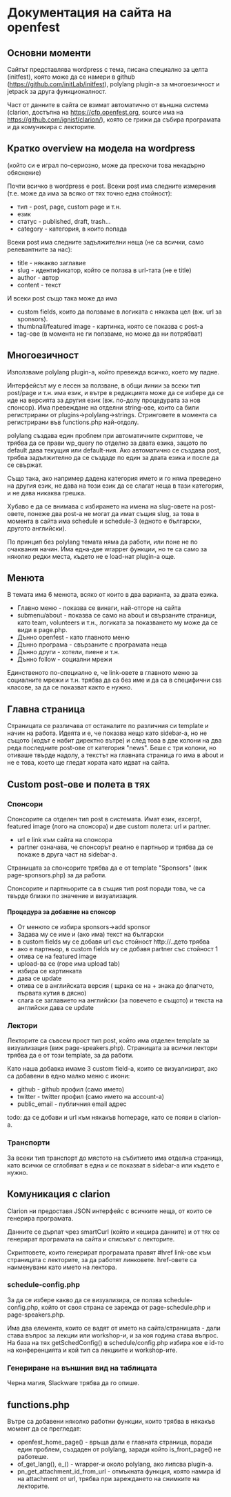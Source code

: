 Документация на сайта на openfest
=================================


## Основни моменти

Сайтът представлява wordpress с тема, писана специално за целта (initfest), която може да се намери в github (https://github.com/initLab/initfest), polylang plugin-а за многоезичност и jetpack за друга функционалност. 

Част от данните в сайта се взимат автоматично от външна система (clarion, достъпна на https://cfp.openfest.org, source има на https://github.com/ignisf/clarion/), която се грижи да събира програмата и да комуникира с лекторите.

## Кратко overview на модела на wordpress

(който си е играл по-сериозно, може да прескочи това некадърно обяснение)

Почти всичко в wordpress е post. Всеки post има следните измерения (т.е. може да има за всяко от тях точно една стойност):
* тип - post, page, custom page и т.н.
* език
* статус - published, draft, trash...
* category - категория, в които попада

Всеки post има следните задължителни неща (не са всички, само релевантните за нас):
* title - някакво заглавие
* slug - идентификатор, който се ползва в url-тата (не е title)
* author - автор
* content - текст

И всеки post също така може да има 
* custom fields, които да ползваме в логиката с някаква цел (вж. url за sponsors).
* thumbnail/featured image - картинка, която се показва с post-а
* tag-ове (в момента не ги ползваме, но може да ни потрябват)


## Многоезичност

Използваме polylang plugin-а, който превежда всичко, което му падне.

Интерфейсът му е лесен за ползване, в общи линии за всеки тип post/page и т.н. има език, и вътре в редакцията може да се избере да се иде на версията за другия език (вж. по-долу процедурата за нов спонсор). Има превеждане на отделни string-ове, които са били регистрирани от plugins->polylang->strings. Стринговете в момента са регистрирани във functions.php най-отдолу.

polylang създава един проблем при автоматичните скриптове, че трябва да се прави wp_query по отделно за двата езика, защото по default дава текущия или default-ния. Ако автоматично се създава post, трябва задължително да се създаде по един за двата езика и после да се свържат.

Също така, ако например дадена категория името и го няма преведено на другия език, не дава на този език да се слагат неща в тази категория, и не дава никаква грешка.

Хубаво е да се внимава с избирането на имена на slug-овете на post-овете, понеже два post-а не могат да имат същия slug, за това в момента в сайта има schedule и schedule-3 (едното е български, другото английски).

По принцип без polylang темата няма да работи, или поне не по очаквания начин. Има една-две wrapper функции, но те са само за няколко редки места, където не е load-нат plugin-а още.

## Менюта

В темата има 6 менюта, всяко от които в два варианта, за двата езика.

* Главно меню - показва се винаги, най-отгоре на сайта
* submenu/about - показва се само на about и свързаните страници, като team, volunteers и т.н., логиката за показването му може да се види в page.php.
* Дънно openfest - като главното меню
* Дънно програма - свързаните с програмата неща
* Дънно други - хотели, пиене и т.н.
* Дънно follow - социални мрежи

Единственото по-специално е, че link-овете в главното меню за социалните мрежи и т.н. трябва да са без име и да са в специфични css класове, за да се показват както е нужно.

## Главна страница

Страницата се различава от останалите по различния си template и начин на работа. Идеята и е, че показва нещо като sidebar-а, но не същото (кодът е набит директно вътре) и след това в две колони на два реда последните post-ове от категория "news".
Беше с три колони, но отиваше твърде надолу, а текстът на главната страница го има в about и не е това, което ще гледат хората като идват на сайта.

## Custom post-ове и полета в тях

### Спонсори

Спонсорите са отделен тип post в системата. Имат език, excerpt, featured image (лого на спонсора) и две custom полета: url и partner. 

* url е link към сайта на спонсора
* partner означава, че спонсорът реално е партньор и трябва да се покаже в друга част на sidebar-а.

Страницата за спонсорите трябва да е от template "Sponsors" (виж page-sponsors.php) за да работи.

Спонсорите и партньорите са в същия тип post поради това, че са твърде близки по значение и визуализация.

#### Процедура за добавяне на спонсор

* От менюто се избира sponsors->add sponsor
* Задава му се име и (ако има) текст на български
* в custom fields му се добавя url със стойност http://..дето трябва
* ако е партньор, в custom fields му се добавя partner със стойност 1
* отива се на featured image
* upload-ва се (горе има upload tab)
* избира се картинката
* дава се update
* отива се в английската версия ( щрака се на + знака до флагчето, първата кутия в дясно)
* слага се заглавието на английски (за повечето е същото) и текста на английски
дава се update

### Лектори

Лекторите са съвсем прост тип post, който има отделен template за визуализация (виж page-speakers.php). Страницата за всички лектори трябва да е от този template, за да работи.

Като наша добавка имаме 3 custom field-а, които се визуализират, ако са добавени в едно малко меню с икони:

* github - github профил (само името)
* twitter - twitter профил (само името на account-а)
* public_email - публичния email адрес

todo: да се добави и url към някакъв homepage, като се появи в clarion-а.

### Транспорти

За всеки тип транспорт до мястото на събитието има отделна страница, като всички се сглобяват в една и се показват в sidebar-а или където е нужно.

## Комуникация с clarion

Clarion ни предоставя JSON интерфейс с всичките неща, от които се генерира програмата.

Данните се дърпат чрез smartCurl (който и кешира данните) и от тях се генерират програмата на сайта и списъкът с лекторите.

Скриптовете, които генерират програмата правят #href link-ове към страницата с лекторите, за да работят линковете. href-овете са наименувани като името на лектора.

### schedule-config.php

За да се избере какво да се визуализира, се ползва schedule-config.php, който от своя страна се зарежда от page-schedule.php и page-speakers.php.

Има два елемента, които се вадят от името на сайта/страницата - дали става въпрос за лекции или workshop-и, и за коя година става въпрос. На база на тях getSchedConfig() в schedule/config.php избира кое е id-то на конференцията и кой тип са лекциите и workshop-ите.

### Генериране на външния вид на таблицата

Черна магия, Slackware трябва да го опише.

## functions.php

Вътре са добавени няколко работни функции, които трябва в някакъв момент да се прегледат:

* openfest_home_page() - връща дали е главната страница, поради един проблем, създаден от polylang, заради който is_front_page() не работеше.
* of_get_lang(), е_() - wrapper-и около polylang, ако липсва plugin-а.
* pn_get_attachment_id_from_url - отмъкната функция, която намира id на attachment от url, трябва при зареждането на снимките на лекторите.
